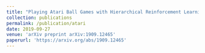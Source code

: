 ```yaml
---
title: "Playing Atari Ball Games with Hierarchical Reinforcement Learning"
collection: publications
permalink: /publication/atari
date: 2019-09-27
venue: 'arXiv preprint arXiv:1909.12465'
paperurl: 'https://arxiv.org/abs/1909.12465'
---
```

